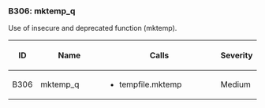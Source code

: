 ### B306: mktemp\_q

Use of insecure and deprecated function (mktemp).

<table class="docutils align-default">
<colgroup>
<col style="width: 8%" />
<col style="width: 28%" />
<col style="width: 49%" />
<col style="width: 15%" />
</colgroup>
<thead>
<tr class="header row-odd">
<th class="head"><p>ID</p></th>
<th class="head"><p>Name</p></th>
<th class="head"><p>Calls</p></th>
<th class="head"><p>Severity</p></th>
</tr>
</thead>
<tbody>
<tr class="odd row-even">
<td><p>B306</p></td>
<td><p>mktemp_q</p></td>
<td><ul>
<li><p>tempfile.mktemp</p></li>
</ul></td>
<td><p>Medium</p></td>
</tr>
</tbody>
</table>
